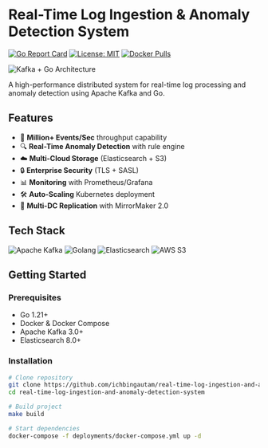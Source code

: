 # Real-Time Log Ingestion & Anomaly Detection System

[![Go Report Card](https://goreportcard.com/badge/github.com/ichbingautam/real-time-log-ingestion-and-anomaly-detection-system)](https://goreportcard.com/report/github.com/ichbingautam/real-time-log-ingestion-and-anomaly-detection-system)
[![License: MIT](https://img.shields.io/badge/License-MIT-yellow.svg)](https://opensource.org/licenses/MIT)
[![Docker Pulls](https://img.shields.io/docker/pulls/ichbingautam/log-processor)](https://hub.docker.com/r/ichbingautam/log-processor)

![Kafka + Go Architecture](docs/architecture.png)

A high-performance distributed system for real-time log processing and anomaly detection using Apache Kafka and Go.

## Features

- 🚀 **Million+ Events/Sec** throughput capability
- 🔍 **Real-Time Anomaly Detection** with rule engine
- ☁️ **Multi-Cloud Storage** (Elasticsearch + S3)
- 🔒 **Enterprise Security** (TLS + SASL)
- 📊 **Monitoring** with Prometheus/Grafana
- 🛠 **Auto-Scaling** Kubernetes deployment
- 🔄 **Multi-DC Replication** with MirrorMaker 2.0

## Tech Stack

![Apache Kafka](https://img.shields.io/badge/Apache%20Kafka-000?style=for-the-badge&logo=apachekafka)
![Golang](https://img.shields.io/badge/Go-00ADD8?style=for-the-badge&logo=go&logoColor=white)
![Elasticsearch](https://img.shields.io/badge/ElasticSearch-005571?style=for-the-badge&logo=elasticsearch)
![AWS S3](https://img.shields.io/badge/Amazon_S3-FF9900?style=for-the-badge&logo=amazonaws&logoColor=white)

## Getting Started

### Prerequisites
- Go 1.21+
- Docker & Docker Compose
- Apache Kafka 3.0+
- Elasticsearch 8.0+

### Installation
```bash
# Clone repository
git clone https://github.com/ichbingautam/real-time-log-ingestion-and-anomaly-detection-system.git
cd real-time-log-ingestion-and-anomaly-detection-system

# Build project
make build

# Start dependencies
docker-compose -f deployments/docker-compose.yml up -d